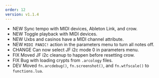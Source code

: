 ```yaml
---
order: 12
version: v1.1.4
---
```

- <span class="badge badge-pill badge-success">NEW</span> Sync tempo with MIDI devices, Ableton Link, and crow.
- <span class="badge badge-pill badge-success">NEW</span> Toggle playback with MIDI devices.
- <span class="badge badge-pill badge-success">NEW</span> Uxbs and casinos have a MIDI channel attribute.
- <span class="badge badge-pill badge-success">NEW</span> `MIDI PANIC!` action in the parameters menu to turn all notes off.
- <span class="badge badge-pill badge-danger">CHANGE</span> Can now select JF i2c mode 0 in parameters menu.
- <span class="badge badge-pill badge-primary">FIX</span> Moved JF i2c cleanup to happen before resetting crow.
- <span class="badge badge-pill badge-primary">FIX</span> Bug with loading crypts from `.arcology` files.
- <span class="badge badge-pill badge-secondary">DEV</span> Moved `fn.arcdebug()`, `fn.screenshot()`, and `fn.wtfscale()` to `functions.lua`.